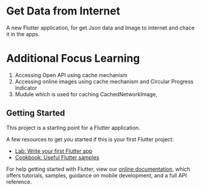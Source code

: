 # Get Data from Internet

A new Flutter application, for get Json data and Image to internet and chace it in the apps.

# Additional Focus Learning 
1. Accessing Open API using cache mechanism
2. Accessing online images using cache mechanism and Circular Progress Indicator
3. Mudule which is used for caching  CachedNetworkImage,

## Getting Started

This project is a starting point for a Flutter application.

A few resources to get you started if this is your first Flutter project:

- [Lab: Write your first Flutter app](https://flutter.dev/docs/get-started/codelab)
- [Cookbook: Useful Flutter samples](https://flutter.dev/docs/cookbook)

For help getting started with Flutter, view our
[online documentation](https://flutter.dev/docs), which offers tutorials,
samples, guidance on mobile development, and a full API reference.


